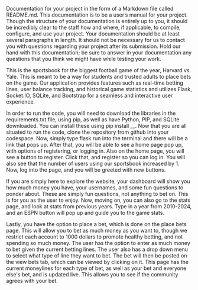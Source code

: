 Documentation for your project in the form of a Markdown file called README.md. This documentation is to be a user’s manual for your project. Though the structure of your documentation is
entirely up to you, it should be incredibly clear to the staff how and where, if applicable, to compile, configure, and use your project. Your documentation should be at least several
paragraphs in length. It should not be necessary for us to contact you with questions regarding your project after its submission. Hold our hand with this documentation; be sure to answer in 
your documentation any questions that you think we might have while testing your work.

This is the sportsbook for the biggest football game of the year, Harvard vs. Yale. This is meant to be a way for students and trusted adults to place bets on the game. Our application 
provides features such as real-time betting lines, user balance tracking, and historical game statistics and utilizes Flask, Socket.IO, SQLite, and Bootstrap for a seamless and interactive 
user experience.

In order to run the code, you will need to download the libraries in the requirements.txt file, using pip, as well as have Python, PIP, and SQLite downloaded. You can install these using 
pip install __. Now that you are all situated to run the code, clone the repository from github into your codespace. Now, simply type flask run into the terminal and there will be a link that 
pops up. After that, you will be able to see a home page pop up, with options of registering, or logging in. Also on the home page, you will see a button to register. Click that, and register so
you can log in. You will also see that the number of users using our sportsbook increased by 1. Now, log into the page, and you will be greeted with new buttons. 

If you are simply here to explore the website, your dashboard will show you how much money you have, your usernames, and some fun questions to ponder about. These are simply fun questions, not 
anything to bet on. This is for you as the user to enjoy. Now, moving on, you can also go to the stats page, and look at stats from previous years. Type in a year from 2010-2024, and an ESPN 
button will pop up and guide you to the game stats. 

Lastly, you have the option to place a bet, which is done on the place bets page. This will allow you to bet as much money as you want to, though we restrict each account to 1000 dollars to 
promote healthy betting, and not spending so much money. The user has the option to enter as much money to bet given the current betting lines. The user also has a drop down menu to select what 
type of line they want to bet. The bet will then be posted on the view bets tab, which can be viewed by clicking on it. This page has the current moneylines for each type of bet, as well as your
bet and everyone else's bet, and is updated live. This allows you to see if the community agrees with your bet.
